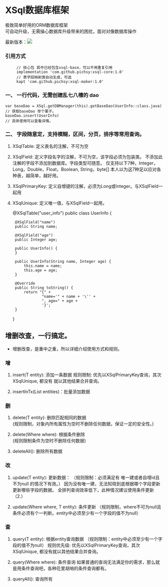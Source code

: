 # XSql数据库框架
 极致简单好用的ORM数据库框架<br>
 可自动升级，无需操心数据库升级带来的困扰，面对对像数据库操作

最新版本：[![](https://jitpack.io/v/pichsy/xsql-core.svg)](https://jitpack.io/#pichsy/xsql-core)

### 引用方式

         // 核心包 其中已经包含xsql-base，可以不用重复引用
         implementation 'com.github.pichsy:xsql-core:1.0'
         // 表字段映射类自动生成，可选
         kapt 'com.github.pichsy:xsql-maker:1.0'

### 一、 一行代码，无需创建乱七八槽的 dao
        
    var baseDao = XSql.getDBManager(this).getBaseDao(UserInfo::class.java)
    // 获取baseDao 举个栗子。
    baseDao.insert(UserInfo)
    // 具体使用可以查看详情。



### 二、 字段随意定，支持模糊，区间，分页，排序等常用查询。

1. XSqlTable: 定义表名的注解，不可为空
2. XSqlField: 定义字段名字的注解，不可为空，该字段必须为包装类。
              不添加此注解的字段不添加到数据库。字段类型可随意。
              仅支持以下7种，Integer，Long，Double，Float，Boolean, String，byte[]
              本人以为这7种足以应对各种表，越简单，越好用。
3. XSqlPrimaryKey: 定义自增键的注解，必须为Long或Integer。与XSqlField一起用
4. XSqlUnique: 定义唯一值，与XSqlField一起用。


    
    @XSqlTable("user_info")
    public class UserInfo {
    
        @XSqlField("name")
        public String name;
    
        @XSqlField("age")
        public Integer age;
    
        public UserInfo() {
        }
    
        public UserInfo(String name, Integer age) {
            this.name = name;
            this.age = age;
        }
    
        @Override
        public String toString() {
            return "{" +
                    "name='" + name + '\'' +
                    ", age=" + age +
                    '}';
        }
    }
    

## 增删改查，一行搞定。
- 增删改查，是重中之重，所以详细介绍使用方式和规则。

### 增

1. insert(T entity): 添加一条数据
   规则限制: 优先以XSqlPrimaryKey查询，其次XSqlUnique, 都没有
   就以其他结果合并查询。
    
    
2. insertInTx(List<T> entities)：批量添加数据

    


### 删
1. delete(T entity): 删除匹配相同的数据 <br/>
(规则限制，对象内所有属性为空时不删除任何数据，保证一定的安全性。)





2. delete(Where where): 根据条件删除<br/>
 (规则限制条件为空时不删除任何数据)




3. deleteAll(): 删除所有数据



### 改
1. update(T entity): 更新数据：
（规则限制：必须满足有 唯一建或者自增id且不为null 的情况下有效。）
因为没有唯一建，无法知晓到底根据哪个字段更新更新哪些字段的数据。
全排列查询效率低下，此种情况建议使用条件更新 （2.）




2. update(Where where, T entity): 条件更新
（规则限制，where不可为null且条件必须有个一判断。entity中必须至少有一个字段的值不为null）


### 查
1. query(T entity): 根据entity查询数据
（规则限制：entity中必须至少有一个字段的值不为null）
    规则优先级: 优先以XSqlPrimaryKey查询，其次XSqlUnique, 
    都没有就以其他结果合并查询。



2. query(Where where): 条件查询
如果普通的查询无法满足你的需求，那么就是用条件查询吧，各种花里胡哨的条件查询都有。





3. queryAll(): 查询所有
